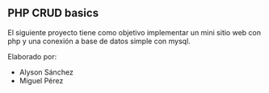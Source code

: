 ## PHP CRUD basics

El siguiente proyecto tiene como objetivo implementar un mini sitio web con php y una conexión a base de datos simple con mysql.


Elaborado por:
 - Alyson Sánchez
 - Miguel Pérez